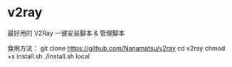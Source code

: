 # v2ray
最好用的 V2Ray 一键安装脚本 &amp; 管理脚本

食用方法：
git clone https://github.com/Nanamatsu/v2ray
cd v2ray
chmod +x install.sh
./install.sh local
